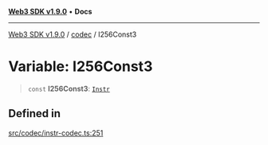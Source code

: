 [**Web3 SDK v1.9.0**](../../../README.md) • **Docs**

***

[Web3 SDK v1.9.0](../../../globals.md) / [codec](../README.md) / I256Const3

# Variable: I256Const3

> `const` **I256Const3**: [`Instr`](../type-aliases/Instr.md)

## Defined in

[src/codec/instr-codec.ts:251](https://github.com/Mystic-Nayy/alephium-web3/blob/ee41f5e0e7d7fb0b155fe62f05b2ac03772895ca/packages/web3/src/codec/instr-codec.ts#L251)
